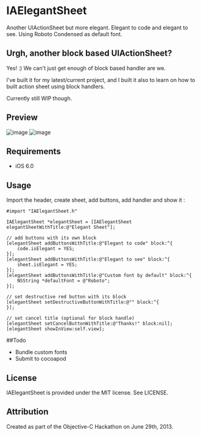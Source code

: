 # IAElegantSheet

Another UIActionSheet but more elegant. Elegant to code and elegant to see. Using Roboto Condensed as default font. 

## Urgh, another block based UIActionSheet?

Yes! :) We can't just get enough of block based handler are we. 

I've built it for my latest/current project, and I built it also to learn on how to built action sheet using block handlers.

Currently still WIP though.

## Preview
![image](https://dl.dropboxusercontent.com/u/10627916/elegantsheet-portrait.png)
![image](https://dl.dropboxusercontent.com/u/10627916/elegantsheet-landscape.png)

## Requirements

- iOS 6.0


## Usage

Import the header, create sheet, add buttons, add handler and show it :

````objc
#import "IAElegantSheet.h"

IAElegantSheet *elegantSheet = [IAElegantSheet elegantSheetWithTitle:@"Elegant Sheet"];

// add buttons with its own block
[elegantSheet addButtonsWithTitle:@"Elegant to code" block:^{ 
	code.isElegant = YES; 
}];
[elegantSheet addButtonsWithTitle:@"Elegant to see" block:^{
	sheet.isElegant = YES;
}];
[elegantSheet addButtonsWithTitle:@"Custom font by default" block:^{
	NSString *defaultFont = @"Roboto";
}];

// set destructive red button with its block
[elegantSheet setDestructiveButtonWithTitle:@"" block:^{
}];

// set cancel title (optional for block handle)
[elegantSheet setCancelButtonWithTitle:@"Thanks!" block:nil];
[elegantSheet showInView:self.view];
````

##Todo

- Bundle custom fonts
- Submit to cocoapod

## License

IAElegantSheet is provided under the MIT license.  See LICENSE.

## Attribution

Created as part of the Objective-C Hackathon on June 29th, 2013.